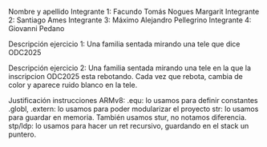 Nombre y apellido 
Integrante 1: Facundo Tomás Nogues Margarit
Integrante 2: Santiago Ames
Integrante 3: Máximo Alejandro Pellegrino
Integrante 4: Giovanni Pedano


Descripción ejercicio 1: Una familia sentada mirando una tele que dice ODC2025


Descripción ejercicio 2: Una familia sentada mirando una tele en la que la inscripcion ODC2025
esta rebotando. Cada vez que rebota, cambia de color y aparece ruido blanco en la tele.


Justificación instrucciones ARMv8:
.equ: lo usamos para definir constantes
.globl, .extern: lo usamos para poder modularizar el proyecto
str: lo usamos para guardar en memoria. También usamos stur, no notamos diferencia.
stp/ldp: lo usamos para hacer un ret recursivo, guardando en el stack un puntero.

